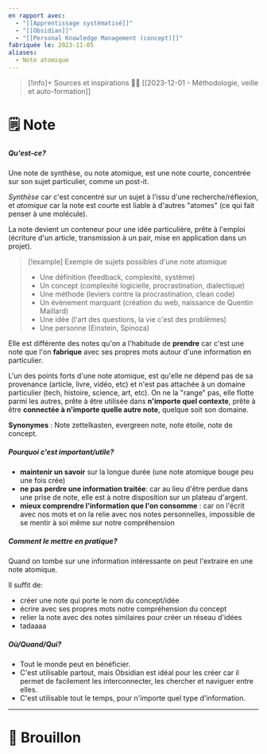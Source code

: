 ```yaml
---
en rapport avec:
  - "[[Apprentissage systématisé]]"
  - "[[Obsidian]]"
  - "[[Personal Knowledge Management (concept)]]"
fabriquée le: 2023-11-05
aliases:
  - Note atomique
---
```

> [!info]+ Sources et inspirations
> 👨‍🏫 [[2023-12-01 - Méthodologie, veille et auto-formation]]

# 🗒️ Note
##### Qu'est-ce?
Une note de synthèse, ou note atomique, est une note courte, concentrée sur son sujet particulier, comme un post-it.

*Synthèse* car c'est concentré sur un sujet à l'issu d'une recherche/réflexion, et *atomique* car la note est courte est liable à d'autres "atomes" (ce qui fait penser à une molécule).

La note devient un conteneur pour une idée particulière, prête à l'emploi (écriture d'un article, transmission à un pair, mise en application dans un projet).

> [!example] Exemple de sujets possibles d'une note atomique
> - Une définition (feedback, complexité, système)
> - Un concept (complexité logicielle, procrastination, dialectique)
> - Une méthode (leviers contre la procrastination, clean code)
> - Un évènement marquant (création du web, naissance de Quentin Maillard)
> - Une idée (l'art des questions, la vie c'est des problèmes)
> - Une personne (Einstein, Spinoza)

Elle est différente des notes qu'on a l'habitude de **prendre** car c'est une note que l'on **fabrique** avec ses propres mots autour d'une information en particulier.

L'un des points forts d'une note atomique, est qu'elle ne dépend pas de sa provenance (article, livre, vidéo, etc) et n'est pas attachée à un domaine particulier (tech, histoire, science, art, etc).
On ne la "range" pas, elle flotte parmi les autres, prête à être utilisée dans **n'importe quel contexte**, prête à être **connectée à n'importe quelle autre note**, quelque soit son domaine.

**Synonymes** : Note zettelkasten, evergreen note, note étoile, note de concept.

##### Pourquoi c'est important/utile?
- **maintenir un savoir** sur la longue durée (une note atomique bouge peu une fois crée)
- **ne pas perdre une information traitée**: car au lieu d'être perdue dans une prise de note, elle est à notre disposition sur un plateau d'argent.
- **mieux comprendre l'information que l'on consomme** : car on l'écrit avec nos mots et on la relie avec nos notes personnelles, impossible de se mentir à soi même sur notre compréhension

##### Comment le mettre en pratique?
Quand on tombe sur une information intéressante on peut l'extraire en une note atomique.

Il suffit de: 
- créer une note qui porte le nom du concept/idée
- écrire avec ses propres mots notre compréhension du concept
- relier la note avec des notes similaires pour créer un réseau d'idées
- tadaaaa

##### Où/Quand/Qui?
- Tout le monde peut en bénéficier. 
- C'est utilisable partout, mais Obsidian est idéal pour les créer car il permet de facilement les interconnecter, les chercher et naviguer entre elles. 
- C'est utilisable tout le temps, pour n'importe quel type d'information.

---
# 💭 Brouillon
